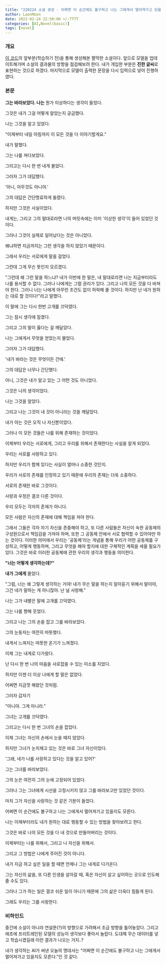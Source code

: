 ```yaml
---
title: "220224 소설 생성 - 어쩌면 이 순간에도 불구하고 나는 그에게서 멀어져가고 있을지도 모른다."
author: LaonMoon
date: 2022-02-24 22:50:00 +/-TTTT
categories: [AI,Novel(basic)]
tags: [novel]
---
```


### **개요**
[이 코드](https://github.com/LaonMoon/Natural-Language-Generation/blob/master/kogpt2_practice.ipynb)의 앞부분(학습하기 전)을 통해 생성해본 짤막한 소설이다. 앞으로 모델을 업데이트해가며 소설의 결과물의 방향을 점검해보려 한다. 내가 개입한 부분은 **진한 글씨**로 표현하는 것으로 하겠다. 마지막으로 모델이 출력한 문장을 다시 입력으로 넣어 진행하였다.

### **본문**

**그는 바라보았다. 나는** 뭔가 이상하다는 생각이 들었다.

그것은 내가 그걸 어떻게 알았는지 궁금했다.

나는 그것을 알고 있었다.

"이제부터 내일 아침까지 이 모든 것을 다 이야기할게요."

내가 말했다.

그는 나를 쳐다보았다.

그리고는 다시 한 번 내게 물었다.

그러자 그가 대답했다.

'아니, 아무것도 아니야.'

그의 대답은 간단명료하게 들렸다.

하지만 그것은 사실이었다.

내게는, 그리고 그의 말대로라면 나의 머릿속에는 이미 '이상한 생각'이 들어 있었던 것이다.

그러나 그것이 실제로 일어났다는 것은 아니었다.

왜냐하면 지금까지는 그런 생각을 하지 않았기 때문이다.

그래서 우리는 서로에게 말을 걸었다.

그런데 그게 무슨 뜻인지 모르겠다.

"그런데 왜 그런 말을 하느냐? 내가 이번에 한 말은, 내 말대로라면 나는 지금부터라도 나를 용서할 수 없다. 그러나 나에게는 그럴 권리가 있다. 그리고 나의 모든 것을 다 바쳐야 한다. 
그러니 너는 나에게 아무런 조건도 없이 허락해 줄 것이다. 하지만 난 네가 원하는 대로 할 것이다!"라고 말했다.

이 말에 그는 다시 한번 고개를 끄덕였다.

그는 잠시 생각에 잠겼다.

그리고 그의 말이 옳다는 걸 깨달았다.

나는 그에게서 무엇을 얻었는지 물었다.

그러자 그가 대답했다.

'내가 바라는 것은 무엇이든 간에.'

그의 대답은 너무나 간단했다.

아니, 그것은 내가 알고 있는 그 어떤 것도 아니었다.

그것은 나의 생각이었다.

나는 그것을 알았다.

그리고 나는 그것이 내 것이 아니라는 것을 깨달았다.

내가 아는 것은 오직 나 자신뿐이었다.

그러나 이 모든 것들은 나를 위해 존재하는 것이었다.

이제부터 우리는 서로에게, 그리고 우리를 위해서 존재한다는 사실을 알게 되었다.

우리는 서로를 사랑하고 있다.

하지만 우리가 함께 있다는 사실이 얼마나 소중한 것인지.

우리가 서로의 존재를 인정하고 있기 때문에 우리의 존재는 더욱 소중하다.

서로의 존재란 바로 그것이다.

사랑과 우정은 결코 다른 것이다.

우리 모두는 각자의 존재가 아니다.

모든 사람은 자신의 존재에 대해 책임을 져야 한다.

그래서 그들은 각자 자기 자신을 존중해야 하고, 또 다른 사람들은 자신이 속한 공동체의 구성원으로서 책임감을 가져야 하며, 또한 그 공동체 안에서 서로 협력할 수 있어야만 하는 것이다.
이러한 의미에서 우리는 '공동체'라는 개념을 통해 우리가 어떤 공동체를 구성하고, 어떻게 행동하며, 그리고 무엇을 해야 할지에 대한 구체적인 계획을 세울 필요가 있다.
그것은 바로 이러한 공동체에 관한 우리의 생각과 행동을 의미한다.

**"너는 어떻게 생각하는데?"**

**내가 그에게** 물었다.

"그럼, 너는 왜 그렇게 생각하는 거야! 내가 무슨 말을 하는지 알아듣기 위해서 말이야, 그건 네가 말하는 게 아니잖아. 난 널 사랑해."

나는 그가 내뱉은 말에 고개를 끄덕였다.

그는 나를 향해 웃었다.

그리고 나는 그의 손을 잡고 그를 바라보았다.

그의 눈동자는 여전히 따뜻했다.

내게서 느껴지는 따뜻한 온기가 느껴졌다.

이제 그는 내게로 다가왔다.

난 다시 한 번 나의 마음을 사로잡을 수 있는 미소를 지었다.

하지만 이젠 더 이상 나에게 할 말은 없었다.

어쩌면 지금껏 해왔던 것처럼.

그러자 갑자기

"아니야. 그게 아니라."

그녀는 고개를 끄덕였다.

그리고는 다시 한 번 그녀의 손을 잡았다.

이제 그녀는 자신의 손에서 눈을 떼지 않았다.

하지만 그녀가 눈치채고 있는 것은 바로 그녀 자신이었다.

'그래, 네가 나를 사랑하고 있다는 것을 알고 있어?'

그는 그녀를 바라보았다.

그의 눈은 여전히 그의 눈에 고정되어 있었다.

그러나 그는 그녀에게 시선을 고정시키지 않고 그를 바라보고만 있었던 것이다.

마치 그가 자신을 사랑하는 것 같은 기분이 들었다.

어쩌면 이 순간에도 불구하고 나는 그에게서 멀어져가고 있을지도 모른다.

나는 이제부터라도 내가 원하는 대로 행동할 수 있는 방법을 찾아보려고 한다.

그것은 바로 나의 모든 것을 다 내 것으로 만들어버리는 것이다.

이제부터는 나를 위해서, 그리고 나 자신을 위해서.

그리고 그 방법은 나에게 주어진 것이 아니다.

내가 지금 하고 싶은 일을 할 때면 언제나 그는 내게로 다가온다.

그는 자신의 삶을, 또 다른 인생을 살아갈 때, 혹은 자신이 살고 싶어하는 곳으로 인도해 줄 수도 있다.

그러나 그가 하는 일은 결코 쉬운 일이 아니기 때문에 그의 삶은 더욱더 힘들게 된다.

그래도 우리는 그를 사랑한다.


### **비하인드**
중간에 소설이 아니라 연설문(?)의 방향으로 가려해서 조금 방향을 틀어놓았다. 그리고 애초에 프리트레인된 모델의 성능이 생각보다 좋아서 놀랍다. 도대체 무슨 데이터를 넣고 학습시켰길래 이런 결과가 나오는 거지..?

내가 생각하는 AI가 써낸 오늘의 명대사는 "어쩌면 이 순간에도 불구하고 나는 그에게서 멀어져가고 있을지도 모른다."인 것 같다.